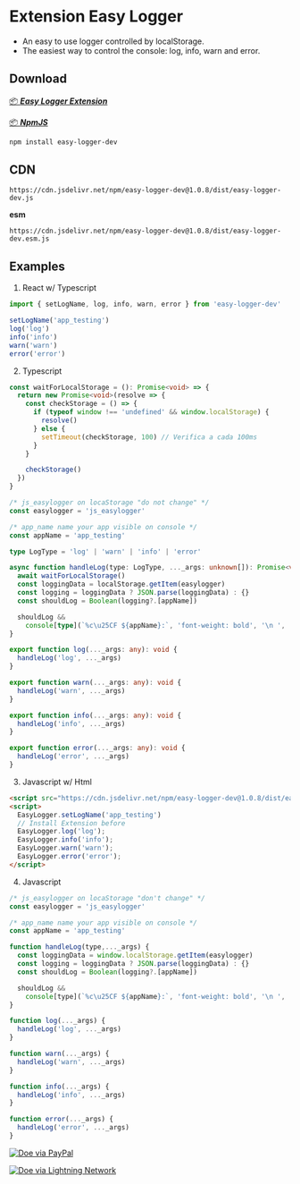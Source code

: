 # Extension Easy Logger
- An easy to use logger controlled by localStorage.
- The easiest way to control the console: log, info, warn and error.


## Download
[ 📦 ***Easy Logger Extension***](https://chromewebstore.google.com/detail/easy-logger/enoegidahmndmbflkcnanembemogpddp)

[ 📦 ***NpmJS***](https://www.npmjs.com/package/easy-logger-dev)

```bash
npm install easy-logger-dev
```

## CDN 
```
https://cdn.jsdelivr.net/npm/easy-logger-dev@1.0.8/dist/easy-logger-dev.js
```
**esm**
```
https://cdn.jsdelivr.net/npm/easy-logger-dev@1.0.8/dist/easy-logger-dev.esm.js
```

## Examples
1. React w/ Typescript
```ts
import { setLogName, log, info, warn, error } from 'easy-logger-dev'

setLogName('app_testing')
log('log')
info('info')
warn('warn')
error('error')
```
2. Typescript
```ts
const waitForLocalStorage = (): Promise<void> => {
  return new Promise<void>(resolve => {
    const checkStorage = () => {
      if (typeof window !== 'undefined' && window.localStorage) {
        resolve()
      } else {
        setTimeout(checkStorage, 100) // Verifica a cada 100ms
      }
    }

    checkStorage()
  })
}

/* js_easylogger on locaStorage "do not change" */
const easylogger = 'js_easylogger'

/* app_name name your app visible on console */
const appName = 'app_testing'

type LogType = 'log' | 'warn' | 'info' | 'error'

async function handleLog(type: LogType, ..._args: unknown[]): Promise<void> {
  await waitForLocalStorage()
  const loggingData = localStorage.getItem(easylogger)
  const logging = loggingData ? JSON.parse(loggingData) : {}
  const shouldLog = Boolean(logging?.[appName])

  shouldLog &&
    console[type](`%c\u25CF ${appName}:`, 'font-weight: bold', '\n ', ..._args)
}

export function log(..._args: any): void {
  handleLog('log', ..._args)
}

export function warn(..._args: any): void {
  handleLog('warn', ..._args)
}

export function info(..._args: any): void {
  handleLog('info', ..._args)
}

export function error(..._args: any): void {
  handleLog('error', ..._args)
}
```
3. Javascript w/ Html
```html
<script src="https://cdn.jsdelivr.net/npm/easy-logger-dev@1.0.8/dist/easy-logger-dev.js"></script>
<script>
  EasyLogger.setLogName('app_testing')
  // Install Extension before
  EasyLogger.log('log');
  EasyLogger.info('info');
  EasyLogger.warn('warn');
  EasyLogger.error('error');
</script>
```

4. Javascript
```js
/* js_easylogger on locaStorage "don't change" */
const easylogger = 'js_easylogger'

/* app_name name your app visible on console */
const appName = 'app_testing'

function handleLog(type,..._args) {
  const loggingData = window.localStorage.getItem(easylogger)
  const logging = loggingData ? JSON.parse(loggingData) : {}
  const shouldLog = Boolean(logging?.[appName])

  shouldLog &&
    console[type](`%c\u25CF ${appName}:`, 'font-weight: bold', '\n ', ..._args)
}

function log(..._args) {
  handleLog('log', ..._args)
}

function warn(..._args) {
  handleLog('warn', ..._args)
}

function info(..._args) {
  handleLog('info', ..._args)
}

function error(..._args) {
  handleLog('error', ..._args)
}
```

[![Doe via PayPal](https://img.shields.io/badge/Doe-via%20PayPal-blue)](https://www.paypal.com/donate/?hosted_button_id=SGZ4XU7T4GR7E)

[![Doe via Lightning Network](https://img.shields.io/badge/Doe-via%20Lightning%20Network-orange)](https://getalby.com/p/hiddenuuid)
